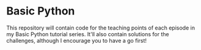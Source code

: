 # Basic Python
This repository will contain code for the teaching points of each episode in my Basic Python tutorial series. It'll also contain solutions for the challenges, although I encourage you to have a go first!
